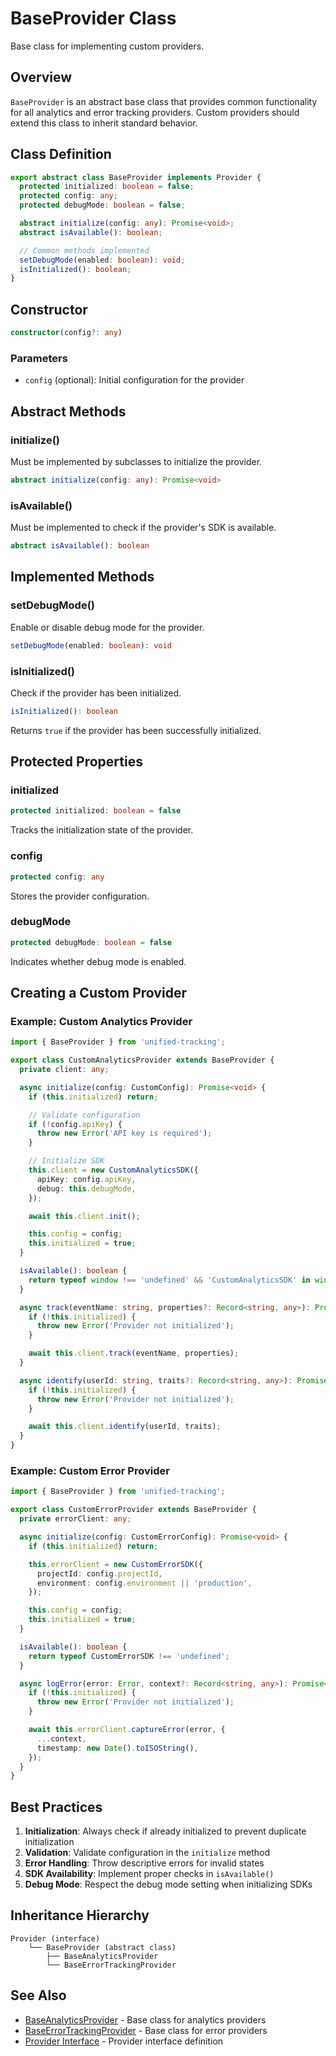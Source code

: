 # BaseProvider Class

Base class for implementing custom providers.

## Overview

`BaseProvider` is an abstract base class that provides common functionality for all analytics and error tracking providers. Custom providers should extend this class to inherit standard behavior.

## Class Definition

```typescript
export abstract class BaseProvider implements Provider {
  protected initialized: boolean = false;
  protected config: any;
  protected debugMode: boolean = false;

  abstract initialize(config: any): Promise<void>;
  abstract isAvailable(): boolean;

  // Common methods implemented
  setDebugMode(enabled: boolean): void;
  isInitialized(): boolean;
}
```

## Constructor

```typescript
constructor(config?: any)
```

### Parameters

- `config` (optional): Initial configuration for the provider

## Abstract Methods

### initialize()

Must be implemented by subclasses to initialize the provider.

```typescript
abstract initialize(config: any): Promise<void>
```

### isAvailable()

Must be implemented to check if the provider's SDK is available.

```typescript
abstract isAvailable(): boolean
```

## Implemented Methods

### setDebugMode()

Enable or disable debug mode for the provider.

```typescript
setDebugMode(enabled: boolean): void
```

### isInitialized()

Check if the provider has been initialized.

```typescript
isInitialized(): boolean
```

Returns `true` if the provider has been successfully initialized.

## Protected Properties

### initialized

```typescript
protected initialized: boolean = false
```

Tracks the initialization state of the provider.

### config

```typescript
protected config: any
```

Stores the provider configuration.

### debugMode

```typescript
protected debugMode: boolean = false
```

Indicates whether debug mode is enabled.

## Creating a Custom Provider

### Example: Custom Analytics Provider

```typescript
import { BaseProvider } from 'unified-tracking';

export class CustomAnalyticsProvider extends BaseProvider {
  private client: any;

  async initialize(config: CustomConfig): Promise<void> {
    if (this.initialized) return;

    // Validate configuration
    if (!config.apiKey) {
      throw new Error('API key is required');
    }

    // Initialize SDK
    this.client = new CustomAnalyticsSDK({
      apiKey: config.apiKey,
      debug: this.debugMode,
    });

    await this.client.init();

    this.config = config;
    this.initialized = true;
  }

  isAvailable(): boolean {
    return typeof window !== 'undefined' && 'CustomAnalyticsSDK' in window;
  }

  async track(eventName: string, properties?: Record<string, any>): Promise<void> {
    if (!this.initialized) {
      throw new Error('Provider not initialized');
    }

    await this.client.track(eventName, properties);
  }

  async identify(userId: string, traits?: Record<string, any>): Promise<void> {
    if (!this.initialized) {
      throw new Error('Provider not initialized');
    }

    await this.client.identify(userId, traits);
  }
}
```

### Example: Custom Error Provider

```typescript
import { BaseProvider } from 'unified-tracking';

export class CustomErrorProvider extends BaseProvider {
  private errorClient: any;

  async initialize(config: CustomErrorConfig): Promise<void> {
    if (this.initialized) return;

    this.errorClient = new CustomErrorSDK({
      projectId: config.projectId,
      environment: config.environment || 'production',
    });

    this.config = config;
    this.initialized = true;
  }

  isAvailable(): boolean {
    return typeof CustomErrorSDK !== 'undefined';
  }

  async logError(error: Error, context?: Record<string, any>): Promise<void> {
    if (!this.initialized) {
      throw new Error('Provider not initialized');
    }

    await this.errorClient.captureError(error, {
      ...context,
      timestamp: new Date().toISOString(),
    });
  }
}
```

## Best Practices

1. **Initialization**: Always check if already initialized to prevent duplicate initialization
2. **Validation**: Validate configuration in the `initialize` method
3. **Error Handling**: Throw descriptive errors for invalid states
4. **SDK Availability**: Implement proper checks in `isAvailable()`
5. **Debug Mode**: Respect the debug mode setting when initializing SDKs

## Inheritance Hierarchy

```
Provider (interface)
    └── BaseProvider (abstract class)
        ├── BaseAnalyticsProvider
        └── BaseErrorTrackingProvider
```

## See Also

- [BaseAnalyticsProvider](./base-analytics-provider.md) - Base class for analytics providers
- [BaseErrorTrackingProvider](./base-error-tracking-provider.md) - Base class for error providers
- [Provider Interface](../interfaces/core-interfaces.md#provider) - Provider interface definition
